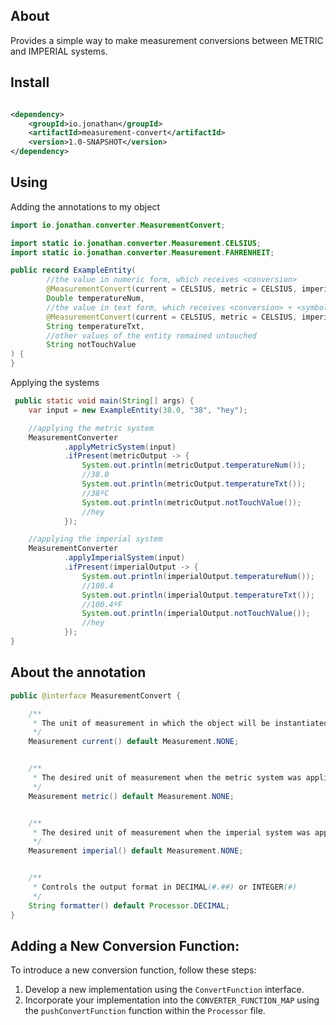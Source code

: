 ## About

Provides a simple way to make measurement conversions between METRIC and IMPERIAL systems.

## Install

```xml

<dependency>
    <groupId>io.jonathan</groupId>
    <artifactId>measurement-convert</artifactId>
    <version>1.0-SNAPSHOT</version>
</dependency>
```

## Using

Adding the annotations to my object

```java
import io.jonathan.converter.MeasurementConvert;

import static io.jonathan.converter.Measurement.CELSIUS;
import static io.jonathan.converter.Measurement.FAHRENHEIT;

public record ExampleEntity(
        //the value in numeric form, which receives <conversion>
        @MeasurementConvert(current = CELSIUS, metric = CELSIUS, imperial = FAHRENHEIT)
        Double temperatureNum,
        //the value in text form, which receives <conversion> + <symbol>
        @MeasurementConvert(current = CELSIUS, metric = CELSIUS, imperial = FAHRENHEIT)
        String temperatureTxt,
        //other values of the entity remained untouched
        String notTouchValue
) {
}
```

Applying the systems

```java
 public static void main(String[] args) {
    var input = new ExampleEntity(38.0, "38", "hey");

    //applying the metric system
    MeasurementConverter
            .applyMetricSystem(input)
            .ifPresent(metricOutput -> {
                System.out.println(metricOutput.temperatureNum());
                //38.0
                System.out.println(metricOutput.temperatureTxt());
                //38ºC
                System.out.println(metricOutput.notTouchValue());
                //hey
            });

    //applying the imperial system
    MeasurementConverter
            .applyImperialSystem(input)
            .ifPresent(imperialOutput -> {
                System.out.println(imperialOutput.temperatureNum());
                //100.4
                System.out.println(imperialOutput.temperatureTxt());
                //100.4ºF
                System.out.println(imperialOutput.notTouchValue());
                //hey
            });
}
```

## About the annotation

```java
public @interface MeasurementConvert {

    /**
     * The unit of measurement in which the object will be instantiated
     */
    Measurement current() default Measurement.NONE;


    /**
     * The desired unit of measurement when the metric system was applied
     */
    Measurement metric() default Measurement.NONE;


    /**
     * The desired unit of measurement when the imperial system was applied
     */
    Measurement imperial() default Measurement.NONE;


    /**
     * Controls the output format in DECIMAL(#.##) or INTEGER(#)
     */
    String formatter() default Processor.DECIMAL;
}
```

## Adding a New Conversion Function:

To introduce a new conversion function, follow these steps:

1. Develop a new implementation using the `ConvertFunction` interface.
2. Incorporate your implementation into the `CONVERTER_FUNCTION_MAP` using the `pushConvertFunction` function within
   the `Processor` file.